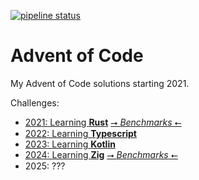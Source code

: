 [![pipeline status](https://gitlab.com/ACSimon33/advent_of_code/badges/main/pipeline.svg)](https://gitlab.com/ACSimon33/advent_of_code/-/pipelines/latest/)

# Advent of Code
My Advent of Code solutions starting 2021.

Challenges:
- [2021: Learning **Rust**](2021) [⭢ *Benchmarks* ⭠](https://acsimon33.gitlab.io/advent_of_code/2021/report/index.html)
- [2022: Learning **Typescript**](2022)
- [2023: Learning **Kotlin**](2023)
- [2024: Learning **Zig**](2024) [⭢ *Benchmarks* ⭠](https://acsimon33.gitlab.io/advent_of_code/2024/index.html)
- 2025: ???

